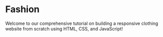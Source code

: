 # Fashion
Welcome to our comprehensive tutorial on building a responsive clothing website from scratch using HTML, CSS, and JavaScript!
